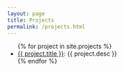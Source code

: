 ```yaml
---
layout: page
title: Projects
permalink: /projects.html
---
```


<ul>
	{% for project in site.projects %}
	<li>
	  <a href="{{ site.url }}{{ project.url }}.html">{{ project.title }}</a>:
	  {{ project.desc }}
	</li>
	{% endfor %}
</ul>
